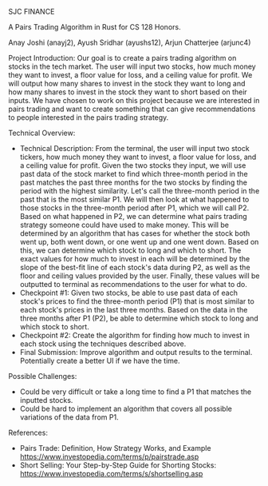 SJC FINANCE

A Pairs Trading Algorithm in Rust for CS 128 Honors. 

Anay Joshi (anayj2), Ayush Sridhar (ayushs12), Arjun Chatterjee (arjunc4)

Project Introduction: Our goal is to create a pairs trading algorithm on stocks in the tech market. The user will input two stocks, how much money they want to invest, a floor value for loss, and a ceiling value for profit. We will output how many shares to invest in the stock they want to long and how many shares to invest in the stock they want to short based on their inputs. We have chosen to work on this project because we are interested in pairs trading and want to create something that can give recommendations to people interested in the pairs trading strategy.

Technical Overview: 
  - Technical Description: From the terminal, the user will input two stock tickers, how much money they want to invest, a floor value for loss, and a ceiling value for profit. Given the two stocks they input, we will use past data of the stock market to find which three-month period in the past matches the past three months for the two stocks by finding the period with the highest similarity. Let's call the three-month period in the past that is the most similar P1. We will then look at what happened to those stocks in the three-month period after P1, which we will call P2. Based on what happened in P2, we can determine what pairs trading strategy someone could have used to make money. This will be determined by an algorithm that has cases for whether the stock both went up, both went down, or one went up and one went down. Based on this, we can determine which stock to long and which to short. The exact values for how much to invest in each will be determined by the slope of the best-fit line of each stock's data during P2, as well as the floor and ceiling values provided by the user. Finally, these values will be outputted to terminal as recommendations to the user for what to do.
  - Checkpoint #1: Given two stocks, be able to use past data of each stock's prices to find the three-month period (P1) that is most similar to each stock's prices in the last three months. Based on the data in the three months after P1 (P2), be able to determine which stock to long and which stock to short.
  - Checkpoint #2: Create the algorithm for finding how much to invest in each stock using the techniques described above.
  - Final Submission: Improve algorithm and output results to the terminal. Potentially create a better UI if we have the time.

Possible Challenges:
  - Could be very difficult or take a long time to find a P1 that matches the inputted stocks.
  - Could be hard to implement an algorithm that covers all possible variations of the data from P1.

References:
  - Pairs Trade: Definition, How Strategy Works, and Example https://www.investopedia.com/terms/p/pairstrade.asp
  - Short Selling: Your Step-by-Step Guide for Shorting Stocks: https://www.investopedia.com/terms/s/shortselling.asp
